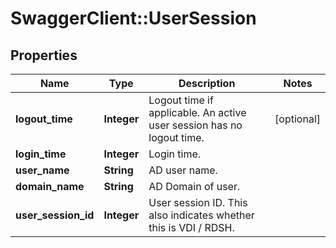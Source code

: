 # SwaggerClient::UserSession

## Properties
Name | Type | Description | Notes
------------ | ------------- | ------------- | -------------
**logout_time** | **Integer** | Logout time if applicable.  An active user session has no logout time.  | [optional] 
**login_time** | **Integer** | Login time. | 
**user_name** | **String** | AD user name. | 
**domain_name** | **String** | AD Domain of user. | 
**user_session_id** | **Integer** | User session ID. This also indicates whether this is VDI / RDSH. | 


